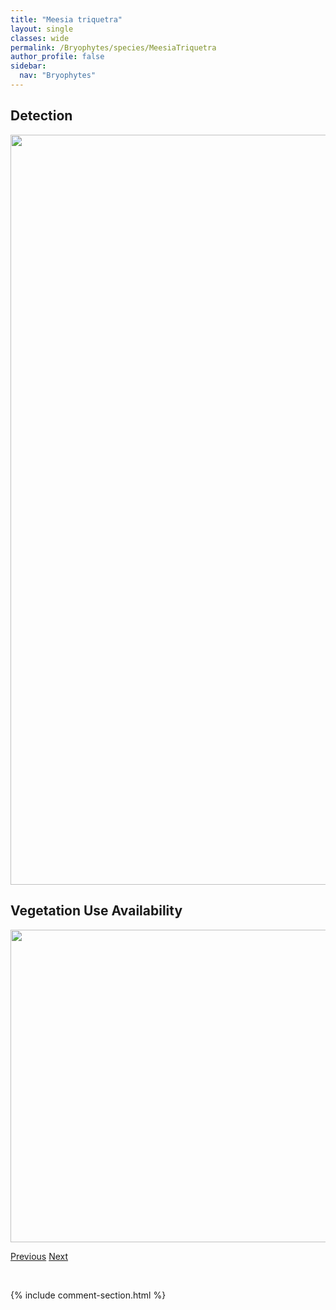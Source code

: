 ```yaml
---
title: "Meesia triquetra"
layout: single
classes: wide
permalink: /Bryophytes/species/MeesiaTriquetra
author_profile: false
sidebar:
  nav: "Bryophytes"
---
```


<h2>Detection</h2>

<a href="https://drive.google.com/uc?export=view&id=1_wTfsF5KeG83Ht3q5aaX4J2vSJNqziPq">
<img src="https://drive.google.com/uc?export=view&id=1_wTfsF5KeG83Ht3q5aaX4J2vSJNqziPq" height = "1200" width = "800">
</a>


<h2>Vegetation Use Availability</h2>

<a href="https://drive.google.com/uc?export=view&id=1v_wPt2fracdH_X6y2I4xTon3q5JnfYZF">
<img src="https://drive.google.com/uc?export=view&id=1v_wPt2fracdH_X6y2I4xTon3q5JnfYZF" height = "500" width = "1000">
</a>


<a href="/DevelopmentWebsite/Bryophytes/species/LophoziaWenzelii" class="pagination--pager" title="Lophozia wenzelii">Previous</a> <a href="/DevelopmentWebsite/Bryophytes/species/MicrobryumVlassovii" class="pagination--pager" title="Microbryum vlassovii">Next</a>

<p>&nbsp;</p>

{% include comment-section.html %}
